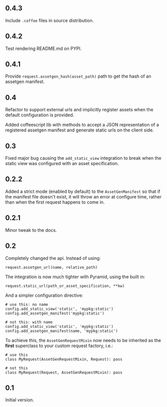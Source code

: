 
## 0.4.3

Include `.coffee` files in source distribution.

## 0.4.2

Test rendering README.md on PYPI.

## 0.4.1

Provide `request.assetgen_hash(asset_path)` path to get the hash of an assetgen
manifest.

## 0.4

Refactor to support external urls and implicitly register assets when the default
configuration is provided.

Added coffeescript lib with methods to accept a JSON representation of a
registered assetgen manifest and generate static urls on the client side.

## 0.3

Fixed major bug causing the `add_static_view` integration to break when the
static view was configured with an asset specification.

## 0.2.2

Added a strict mode (enabled by default) to the ``AssetGenManifest`` so that
if the manifest file doesn't exist, it will throw an error at configure time,
rather than when the first request happens to come in.

## 0.2.1

Minor tweak to the docs.

## 0.2

Completely changed the api.  Instead of using:

    request.assetgen_url(name, relative_path)

The integration is now much tighter with Pyramid, using the built in:

    request.static_url(path_or_asset_specification, **kw)

And a simpler configuration directive:

    # use this: no name
    config.add_static_view('static', 'mypkg:static')
    config.add_assetgen_manifest('mypkg:static')
    
    # not this: with name
    config.add_static_view('static', 'mypkg:static')
    config.add_assetgen_manifest(name, 'mypkg:static')

To achieve this, the `AssetGenRequestMixin` now needs to be inherited as the
**first** superclass to your custom request factory, i.e.:

    # use this
    class MyRequest(AssetGenRequestMixin, Request): pass
    
    # not this
    class MyRequest(Request, AssetGenRequestMixin): pass


## 0.1

Initial version.
